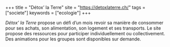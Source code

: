 +++
title = "Détox’ la Terre"
site = "https://detoxlaterre.ch/"
tags = ["societe"]
keywords = ["ecologie"]
+++

*Détox’ la Terre* propose un défi d’un mois revoir sa manière de consommer pour ses achats, son alimentation, son logement et ses transports. Le site propose des ressources pour participer individuellement ou collectivement. Des animations pour les groupes sont disponibles sur demande.
